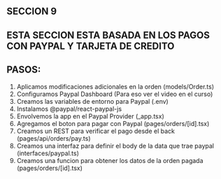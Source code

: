 ## SECCION 9
## ESTA SECCION ESTA BASADA EN LOS PAGOS CON PAYPAL Y TARJETA DE CREDITO
## PASOS:
1. Aplicamos modificaciones adicionales en la orden (models/Order.ts)
2. Configuramos Paypal Dashboard (Para eso ver el video en el curso)
3. Creamos las variables de entorno para Paypal (.env)
4. Instalamos @paypal/react-paypal-js
5. Envolvemos la app en el Paypal Provider (_app.tsx)
6. Agregamos el boton para pagar con Paypal (pages/orders/[id].tsx)
7. Creamos un REST para verificar el pago desde el back (pages/api/orders/pay.ts)
8. Creamos una interfaz para definir el body de la data que trae paypal (interfaces/paypal.ts)
9. Creamos una funcion para obtener los datos de la orden pagada (pages/orders/[id].tsx)